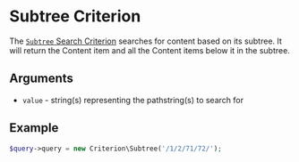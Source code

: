 # Subtree Criterion

The [`Subtree` Search Criterion](https://github.com/ezsystems/ezpublish-kernel/blob/v7.5.6/eZ/Publish/API/Repository/Values/Content/Query/Criterion/Subtree.php)
searches for content based on its subtree.
It will return the Content item and all the Content items below it in the subtree.

## Arguments

- `value` - string(s) representing the pathstring(s) to search for

## Example

``` php
$query->query = new Criterion\Subtree('/1/2/71/72/');
```
